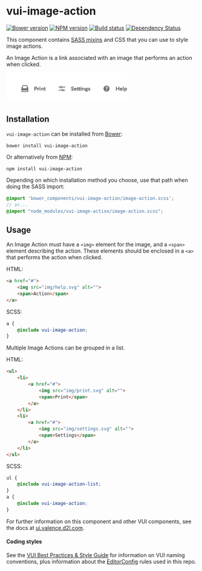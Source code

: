 # vui-image-action
[![Bower version][bower-image]][bower-url]
[![NPM version][npm-image]][npm-url]
[![Build status][ci-image]][ci-url]
[![Dependency Status][dependencies-image]][dependencies-url]

This component contains [SASS mixins](http://sass-lang.com/) and CSS that you can use to style image actions.

An Image Action is a link associated with an image that performs an action when clicked.

![screenshot of image actions](/screenshots/multiple.png)


## Installation

`vui-image-action` can be installed from [Bower][bower-url]:
```shell
bower install vui-image-action
```

Or alternatively from [NPM][npm-url]:
```shell
npm install vui-image-action
```

Depending on which installation method you choose, use that path when doing the SASS import:

```scss
@import 'bower_components/vui-image-action/image-action.scss';
// or...
@import "node_modules/vui-image-action/image-action.scss";
```

## Usage

An Image Action must have a `<img>` element for the image, and a `<span>` element describing the action. These elements should be enclosed in a `<a>` that performs the action when clicked.

HTML:
```html
<a href="#">
	<img src="img/help.svg" alt="">
	<span>Action</span>
</a>
```

SCSS:
```scss
a {
	@include vui-image-action;
}
```

Multiple Image Actions can be grouped in a list.

HTML:
```html
<ul>
	<li>
		<a href="#">
			<img src="img/print.svg" alt="">
			<span>Print</span>
		</a>
	</li>
	<li>
		<a href="#">
			<img src="img/settings.svg" alt="">
			<span>Settings</span>
		</a>
	</li>
</ul>
```
SCSS:
```scss
ul {
	@include vui-image-action-list;
}
a {
	@include vui-image-action;
}
```


For further information on this component and other VUI components, see the docs at [ui.valence.d2l.com](http://ui.valence.d2l.com/).

#### Coding styles
See the [VUI Best Practices & Style Guide](https://github.com/Brightspace/valence-ui-docs/wiki/Best-Practices-&-Style-Guide) for information on VUI naming conventions, plus information about the [EditorConfig](http://editorconfig.org) rules used in this repo.

[bower-url]: http://bower.io/search/?q=vui-image-action
[bower-image]: https://img.shields.io/bower/v/vui-image-action.svg
[npm-url]: https://www.npmjs.org/package/vui-image-action
[npm-image]: https://img.shields.io/npm/v/vui-image-action.svg
[ci-url]: https://travis-ci.org/Brightspace/d2l-image-action-ui
[ci-image]: https://travis-ci.org/Brightspace/d2l-image-action-ui.svg?branch=master
[dependencies-url]: https://david-dm.org/brightspace/d2l-image-action-ui
[dependencies-image]: https://img.shields.io/david/Brightspace/d2l-image-action-ui.svg
